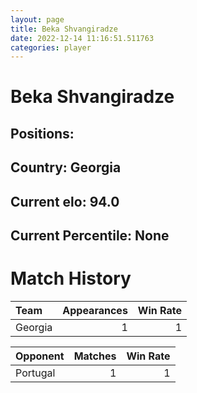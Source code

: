 ```yaml
---  
layout: page  
title: Beka Shvangiradze  
date: 2022-12-14 11:16:51.511763  
categories: player  
---
```

# Beka Shvangiradze

## Positions: 

## Country: Georgia

## Current elo: 94.0

## Current Percentile: None

# Match History


| Team    |   Appearances |   Win Rate |
|:--------|--------------:|-----------:|
| Georgia |             1 |          1 |

| Opponent   |   Matches |   Win Rate |
|:-----------|----------:|-----------:|
| Portugal   |         1 |          1 |